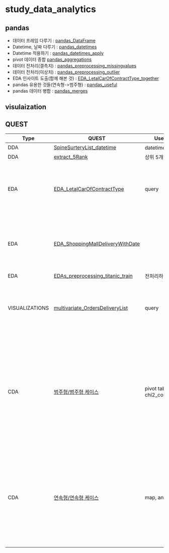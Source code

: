 # study_data_analytics

## pandas
- 데이터 프레임 다루기 : [pandas_DataFrame](https://github.com/skymined/study_data_analytics/blob/main/docs/pandas/02_pandas_DataFrame.ipynb)
- Datetime, 날짜 다루기 : [pandas_datetimes](https://github.com/skymined/study_data_analytics/blob/main/docs/pandas/03_pandas_datetimes.ipynb)
- Datetime 적용하기 : [pandas_datetimes_apply](https://github.com/skymined/study_data_analytics/blob/main/docs/pandas/04_pandas_datetimes_apply.py)
- pivot 데이터 종합 [pandas_aggregations](https://github.com/skymined/study_data_analytics/blob/main/docs/pandas/05_pandas_aggregations.ipynb)
- 데이터 전처리(결측치) : [pandas_preprocessing_missingvalues](https://github.com/skymined/study_data_analytics/blob/main/docs/pandas/07_pandas_preprocessing_missingvalues.ipynb)
- 데이터 전처리(이상치) : [pandas_preprocessing_outlier](https://github.com/skymined/study_data_analytics/blob/main/docs/pandas/08_pandas_preprocessing_outlier.ipynb)
- EDA 인사이트 도출(함께 해본 것) : [EDA_LetalCarOfContractType_together](https://github.com/skymined/study_data_analytics/blob/main/docs/pandas/09_EDA_LetalCarOfContractType_together.ipynb)
- pandas 유용한 것들(연속형->범주형) : [pandas_useful](https://github.com/skymined/study_data_analytics/blob/main/docs/pandas/09_pandas_useful.ipynb)
- pandas 데이터 병합 : [pandas_merges](https://github.com/skymined/study_data_analytics/blob/main/docs/pandas/10_pandas_merges.ipynb)

## visulaization


## QUEST
|Type|QUEST|UseTOOL|ETC.|
|--|--|--|--|
|DDA|[SpineSurteryList_datetime](https://github.com/skymined/study_data_analytics/blob/main/docs/quests/DDA/SpineSurgeryList_datetime.ipynb)|datetime 분해하기 | |
|DDA|[extract_5Rank](https://github.com/skymined/study_data_analytics/blob/main/docs/quests/DDA/extract_5Rank.ipynb)|상위 5개 뽑기| |
|EDA|[EDA_LetalCarOfContractType](https://github.com/skymined/study_data_analytics/blob/main/docs/quests/EDAs/EDA_LetalCarOfContractType.ipynb)|query | 제안 : 계약 갱신율 최적화 전략|
|EDA|[EDA_ShoppingMallDeliveryWithDate](https://github.com/skymined/study_data_analytics/blob/main/docs/quests/EDAs/EDA_ShoppingMallDeliveryWithDate.ipynb) | | 제안 : 주문량 변동성 분석 및 예측
|EDA|[EDAs_preprocessing_titanic_train](https://github.com/skymined/study_data_analytics/blob/main/docs/quests/EDAs/EDAs_preprocessing_titanic_train.ipynb)| 전처리하기| |
|VISUALIZATIONS|[multivariate_OrdersDeliveryList](https://github.com/skymined/study_data_analytics/blob/main/docs/quests/visualizations/multivariate_OrdersDeliveryList.ipynb)|query |주어진 조건에 맞는 데이터 찾기|
|CDA| [범주형/범주형 케이스](https://github.com/skymined/study_data_analytics/blob/main/docs/quests/CDAs/CDA_categorical_categorical.ipynb) | pivot table, chi2_contingency | 요일(X)dl 가장 인기 있는 과일 카테고리 판매(Y)에 영향을 미칩니까?
|CDA| [연속형/연속형 케이스](https://github.com/skymined/study_data_analytics/blob/main/docs/quests/CDAs/CDA_categorical_continuous.ipynb) | map, anderson | 고객 충성도 점수(x)가 평균 거래 가치(Y)를 예측합니까?


